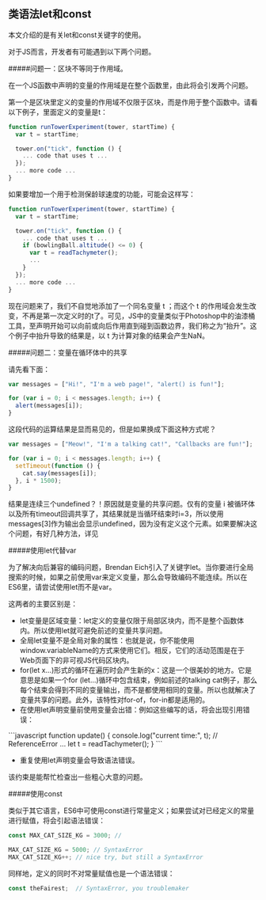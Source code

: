 ## 类语法let和const

本文介绍的是有关let和const关键字的使用。

对于JS而言，开发者有可能遇到以下两个问题。

#####问题一：区块不等同于作用域。

在一个JS函数中声明的变量的作用域是在整个函数里，由此将会引发两个问题。

第一个是区块里定义的变量的作用域不仅限于区块，而是作用于整个函数中。请看以下例子，里面定义的变量是t：

```javascript
function runTowerExperiment(tower, startTime) {
  var t = startTime;

  tower.on("tick", function () {
    ... code that uses t ...
  });
  ... more code ...
}
```
如果要增加一个用于检测保龄球速度的功能，可能会这样写：
```javascript
function runTowerExperiment(tower, startTime) {
  var t = startTime;

  tower.on("tick", function () {
    ... code that uses t ...
    if (bowlingBall.altitude() <= 0) {
      var t = readTachymeter();
      ...
    }
  });
  ... more code ...
}
```

现在问题来了，我们不自觉地添加了一个同名变量 t ；而这个 t 的作用域会发生改变，不再是第一次定义时的t了。可见，JS中的变量类似于Photoshop中的油漆桶工具，至声明开始可以向前或向后作用直到碰到函数边界，我们称之为“抬升”。这个例子中抬升导致的结果是，以 t 为计算对象的结果会产生NaN。

#####问题二：变量在循环体中的共享

请先看下面：
```javascript
var messages = ["Hi!", "I'm a web page!", "alert() is fun!"];

for (var i = 0; i < messages.length; i++) {
  alert(messages[i]);
}
```

这段代码的运算结果是显而易见的，但是如果换成下面这种方式呢？
```javascript
var messages = ["Meow!", "I'm a talking cat!", "Callbacks are fun!"];

for (var i = 0; i < messages.length; i++) {
  setTimeout(function () {
    cat.say(messages[i]);
  }, i * 1500);
}
```

结果是连续三个undefined？！原因就是变量的共享问题。仅有的变量 i 被循环体以及所有timeout回调共享了，其结果就是当循环结束时i=3，所以使用messages[3]作为输出会显示undefined，因为没有定义这个元素。如果要解决这个问题，有好几种方法，详见

#####使用let代替var

为了解决向后兼容的编码问题，Brendan Eich引入了关键字let。当你要进行全局搜索的时候，如果之前使用var来定义变量，那么会导致编码不能连续。所以在ES6里，请尝试使用let而不是var。

这两者的主要区别是：

<ul>
  <li>let变量是区域变量：let定义的变量仅限于局部区块内，而不是整个函数体内。所以使用let就可避免前述的变量共享问题。</li>
  <li>全局let变量不是全局对象的属性：也就是说，你不能使用window.variableName的方式来使用它们。相反，它们的活动范围是在于Web页面下的非可视JS代码区块内。</li>
  <li>for(let x…)形式的循环在遍历时会产生新的x：这是一个很美妙的地方。它是意思是如果一个for (let...)循环中包含结束，例如前述的talking cat例子，那么每个结束会得到不同的变量输出，而不是都使用相同的变量。所以也就解决了变量共享的问题。此外，该特性对for-of，for-in都是适用的。</li>
  <li>在使用let声明变量前使用变量会出错：例如这些编写的话，将会出现引用错误： </li>
</ul>
```javascript
function update() {
  console.log("current time:", t);  // ReferenceError
  ...
  let t = readTachymeter();
}
```
<ul>
  <li>重复使用let声明变量会导致语法错误。</li>
</ul>
该约束是能帮忙检查出一些粗心大意的问题。

#####使用const

类似于其它语言，ES6中可使用const进行常量定义；如果尝试对已经定义的常量进行赋值，将会引起语法错误：
```javascript
const MAX_CAT_SIZE_KG = 3000; // 

MAX_CAT_SIZE_KG = 5000; // SyntaxError
MAX_CAT_SIZE_KG++; // nice try, but still a SyntaxError
```

同样地，定义的同时不对常量赋值也是一个语法错误：
```javascript
const theFairest;  // SyntaxError, you troublemaker
```
